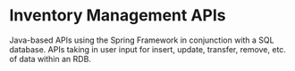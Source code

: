 # Inventory Management APIs

Java-based APIs using the Spring Framework in conjunction with a SQL database.  APIs taking in user input for insert, update, transfer, remove, etc. of data within an RDB.
